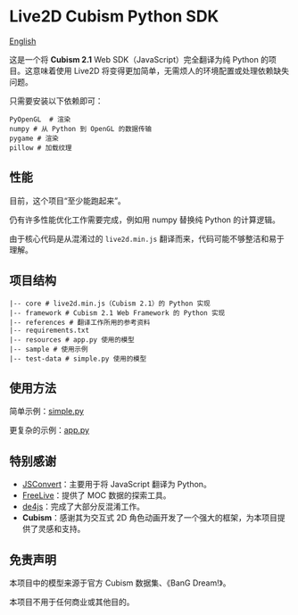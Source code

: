 ﻿# Live2D Cubism Python SDK

[English](./README.md)

这是一个将 **Cubism 2.1** Web SDK（JavaScript）完全翻译为纯 Python 的项目。这意味着使用 Live2D 将变得更加简单，无需烦人的环境配置或处理依赖缺失问题。

只需要安装以下依赖即可：

```
PyOpenGL  # 渲染 
numpy # 从 Python 到 OpenGL 的数据传输 
pygame # 渲染 
pillow # 加载纹理
```

## 性能

目前，这个项目“至少能跑起来”。  

仍有许多性能优化工作需要完成，例如用 numpy 替换纯 Python 的计算逻辑。  

由于核心代码是从混淆过的 `live2d.min.js` 翻译而来，代码可能不够整洁和易于理解。

## 项目结构
```
|-- core # live2d.min.js（Cubism 2.1）的 Python 实现 
|-- framework # Cubism 2.1 Web Framework 的 Python 实现 
|-- references # 翻译工作所用的参考资料
|-- requirements.txt 
|-- resources # app.py 使用的模型 
|-- sample # 使用示例 
|-- test-data # simple.py 使用的模型

```

## 使用方法

简单示例：[simple.py](main/simple.py)

更复杂的示例：[app.py](main/app.py)

## 特别感谢

- [JSConvert](https://github.com/JonBoynton/JSConvert)：主要用于将 JavaScript 翻译为 Python。
- [FreeLive](https://github.com/NiaBie/FreeLive)：提供了 MOC 数据的探索工具。
- [de4js](https://github.com/lelinhtinh/de4js)：完成了大部分反混淆工作。
- **Cubism**：感谢其为交互式 2D 角色动画开发了一个强大的框架，为本项目提供了灵感和支持。

## 免责声明

本项目中的模型来源于官方 Cubism 数据集、《BanG Dream!》。

本项目不用于任何商业或其他目的。
